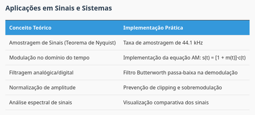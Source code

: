 ## Aplicações em Sinais e Sistemas
<table style="width: 100%; border-collapse: collapse; margin-top: 20px;">
  <tr>
    <th style="background: #3498db; color: white; padding: 12px;">Conceito Teórico</th>
    <th style="background: #3498db; color: white; padding: 12px;">Implementação Prática</th>
  </tr>
  <tr>
    <td style="padding: 12px; border-bottom: 1px solid #ddd;">Amostragem de Sinais (Teorema de Nyquist)</td>
    <td style="padding: 12px; border-bottom: 1px solid #ddd;">Taxa de amostragem de 44.1 kHz</td>
  </tr>
  <tr>
    <td style="padding: 12px; border-bottom: 1px solid #ddd;">Modulação no domínio do tempo</td>
    <td style="padding: 12px; border-bottom: 1px solid #ddd;">Implementação da equação AM: s(t) = [1 + m(t)]·c(t)</td>
  </tr>
  <tr>
    <td style="padding: 12px; border-bottom: 1px solid #ddd;">Filtragem analógica/digital</td>
    <td style="padding: 12px; border-bottom: 1px solid #ddd;">Filtro Butterworth passa-baixa na demodulação</td>
  </tr>
  <tr>
    <td style="padding: 12px; border-bottom: 1px solid #ddd;">Normalização de amplitude</td>
    <td style="padding: 12px; border-bottom: 1px solid #ddd;">Prevenção de clipping e sobremodulação</td>
  </tr>
  <tr>
    <td style="padding: 12px;">Análise espectral de sinais</td>
    <td style="padding: 12px;">Visualização comparativa dos sinais</td>
  </tr>
</table>

<style>
  body {
    font-family: 'Segoe UI', Tahoma, Geneva, Verdana, sans-serif;
    line-height: 1.6;
    color: #333;
    max-width: 1200px;
    margin: 0 auto;
    padding: 20px;
    background-color: #f9f9f9;
  }
  
  h1, h2, h3, h4 {
    color: #2c3e50;
  }
  
  h1 {
    text-align: center;
    border-bottom: 3px solid #3498db;
    padding-bottom: 15px;
  }
  
  table {
    width: 100%;
    margin: 20px 0;
  }
  
  th {
    background-color: #3498db;
    color: white;
  }
  
  td, th {
    padding: 12px;
    text-align: left;
    border-bottom: 1px solid #ddd;
  }
  
  tr:hover {
    background-color: #f5f5f5;
  }
  
  pre {
    background: #2c3e50;
    color: white;
    padding: 15px;
    border-radius: 5px;
    overflow-x: auto;
  }
  
  ul {
    padding-left: 20px;
  }
  
  li {
    margin-bottom: 8px;
  }
  
  img {
    max-width: 100%;
    display: block;
    margin: 0 auto;
  }
  
  .slide {
    margin-bottom: 60px;
    background: white;
    padding: 30px;
    border-radius: 10px;
    box-shadow: 0 4px 8px rgba(0,0,0,0.1);
  }
</style>
